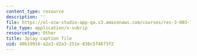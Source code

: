 ```yaml
---
content_type: resource
description: ''
file: https://ol-ocw-studio-app-qa.s3.amazonaws.com/courses/res-3-003-learn-to-build-your-own-videogame-with-the-unity-game-engine-and-microsoft-kinect-january-iap-2017/40b1991ba2a3d2a3251e836c5f4673f2_s7i_Dpz-DLU.srt
file_type: application/x-subrip
resourcetype: Other
title: 3play caption file
uid: 40b1991b-a2a3-d2a3-251e-836c5f4673f2
---
```

